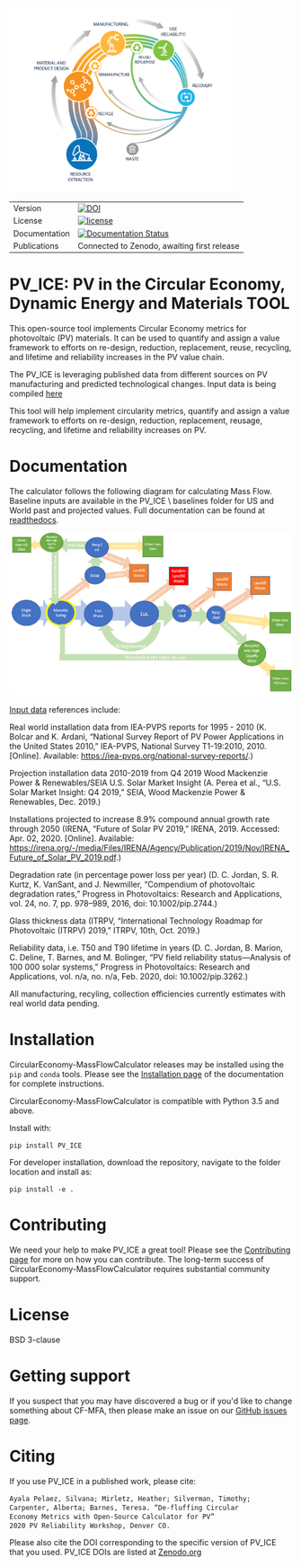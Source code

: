 <img src="docs/images_wiki/CE-MFC.png" width="400">

<table>
<tr>
  <td>Version</td>
  <td>
  <a href="https://zenodo.org/badge/latestdoi/248347431"><img src="https://zenodo.org/badge/248347431.svg" alt="DOI"></a>
</td>
</tr>

<tr>
  <td>License</td>
  <td>
    <a href="https://github.com/NREL/CircularEconomy-MassFlowCalculator/blob/master/LICENSE">
    <img src="https://img.shields.io/pypi/l/pvlib.svg" alt="license" />
    </a>
</td>
</tr>
<tr>
  <td>Documentation</td>
  <td>
	<a href='https://pv-ice.readthedocs.io/en/latest/?badge=latest'>
	    <img src='https://readthedocs.org/projects/pv-ice/badge/?version=latest' alt='Documentation Status' />
	</a>
  </td>
</tr>
<tr>
  <td>Publications</td>
  <td>
    <!--- <a href="https://doi.org/10.5281/zenodo.3762635">
    <img src="https://zenodo.org/badge/DOI/10.5281/zenodo.3762635.svg" alt="zenodo reference">
     ---> Connected to Zenodo, awaiting first release
    </a>
  </td>
</tr>
</table>


# PV_ICE: PV in the Circular Economy, Dynamic Energy and Materials TOOL

This open-source tool implements Circular Economy metrics for photovoltaic (PV) materials. It can be used to quantify and assign a value framework to efforts on re-design, reduction, replacement, reuse, recycling, and lifetime and reliability increases in the PV value chain.

The PV_ICE is leveraging published data from different sources on PV manufacturing and predicted technological changes. Input data is being compiled [here](https://docs.google.com/spreadsheets/d/1WV54lNAdA2uP6a0g5wMOOE9bu8nbwvnQDgLj3GuGojE/edit?usp=sharing)

This tool will help implement circularity metrics, quantify and assign a value framework to efforts on re-design, reduction, replacement, reusage, recycling, and lifetime and reliability increases on PV.


Documentation
=============

The calculator follows the following diagram for calculating Mass Flow. Baseline inputs are available in the PV_ICE \ baselines folder for US and World past and projected values. Full documentation can be found at [readthedocs](http://CircularEconomy-MassFlowCalculator.readthedocs.io/en/latest/).

<img src="docs/images_wiki/MFC-Diagram.PNG" width="550">

[Input data](https://docs.google.com/spreadsheets/d/1WV54lNAdA2uP6a0g5wMOOE9bu8nbwvnQDgLj3GuGojE/edit?usp=sharing) references include:

Real world installation data from IEA-PVPS reports for 1995 - 2010 (K. Bolcar and K. Ardani, “National Survey Report of PV Power Applications in the United States 2010,” IEA-PVPS, National Survey T1-19:2010, 2010. [Online]. Available: https://iea-pvps.org/national-survey-reports/.)

Projection installation data 2010-2019 from Q4 2019 Wood Mackenzie Power & Renewables/SEIA U.S. Solar Market Insight (A. Perea et al., “U.S. Solar Market Insight: Q4 2019,” SEIA, Wood Mackenzie Power & Renewables, Dec. 2019.)

Installations projected to increase 8.9% compound annual growth rate through 2050 (IRENA, “Future of Solar PV 2019,” IRENA, 2019. Accessed: Apr. 02, 2020. [Online]. Available: https://irena.org/-/media/Files/IRENA/Agency/Publication/2019/Nov/IRENA_Future_of_Solar_PV_2019.pdf.)

Degradation rate (in percentage power loss per year) (D. C. Jordan, S. R. Kurtz, K. VanSant, and J. Newmiller, “Compendium of photovoltaic degradation rates,” Progress in Photovoltaics: Research and Applications, vol. 24, no. 7, pp. 978–989, 2016, doi: 10.1002/pip.2744.)

Glass thickness data (ITRPV, “International Technology Roadmap for Photovoltaic (ITRPV) 2019,” ITRPV, 10th, Oct. 2019.)

Reliability data, i.e. T50 and T90 lifetime in years (D. C. Jordan, B. Marion, C. Deline, T. Barnes, and M. Bolinger, “PV field reliability status—Analysis of 100 000 solar systems,” Progress in Photovoltaics: Research and Applications, vol. n/a, no. n/a, Feb. 2020, doi: 10.1002/pip.3262.)

All manufacturing, recyling, collection efficiencies currently estimates with real world data pending.


Installation
============

CircularEconomy-MassFlowCalculator releases may be installed using the ``pip`` and ``conda`` tools.
Please see the [Installation page](http://PV_ICE.readthedocs.io/en/latest/installation.html) of the documentation for complete instructions.

CircularEconomy-MassFlowCalculator is compatible with Python 3.5 and above.

Install with:

    pip install PV_ICE

For developer installation, download the repository, navigate to the folder location and install as:

    pip install -e .


Contributing
============

We need your help to make PV_ICE a great tool!
Please see the [Contributing page](http://PV_ICE.readthedocs.io/en/stable/contributing.html) for more on how you can contribute.
The long-term success of CircularEconomy-MassFlowCalculator requires substantial community support.


License
=======

BSD 3-clause


Getting support
===============

If you suspect that you may have discovered a bug or if you'd like to
change something about CF-MFA, then please make an issue on our
[GitHub issues page](https://github.com/NREL/CircularEconomy-MassFlowCalculator/issues).


Citing
======

If you use PV_ICE in a published work, please cite:

	Ayala Pelaez, Silvana; Mirletz, Heather; Silverman, Timothy; 
	Carpenter, Alberta; Barnes, Teresa. “De-fluffing Circular 
	Economy Metrics with Open-Source Calculator for PV” 
	2020 PV Reliability Workshop, Denver CO.

Please also cite the DOI corresponding to the specific version of
PV_ICE that you used. PV_ICE DOIs are listed at
[Zenodo.org](https://zenodo.org/)
